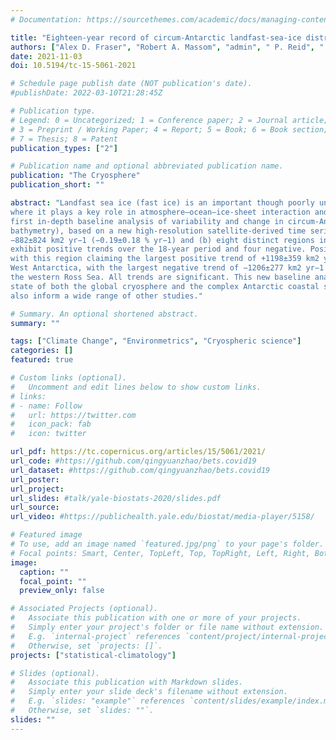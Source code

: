 ```yaml
---
# Documentation: https://sourcethemes.com/academic/docs/managing-content/

title: "Eighteen-year record of circum-Antarctic landfast-sea-ice distribution allows detailed baseline characterisation and reveals trends and variability"
authors: ["Alex D. Fraser", "Robert A. Massom", "admin", " P. Reid", " K.  I. Ohshima", " M. N. Raphael", " J. Cartwright", " A. R. Klekociuk", " Z. Wang", "R. Porter-Smith"]
date: 2021-11-03
doi: 10.5194/tc-15-5061-2021

# Schedule page publish date (NOT publication's date).
#publishDate: 2022-03-10T21:28:45Z

# Publication type.
# Legend: 0 = Uncategorized; 1 = Conference paper; 2 = Journal article;
# 3 = Preprint / Working Paper; 4 = Report; 5 = Book; 6 = Book section;
# 7 = Thesis; 8 = Patent
publication_types: ["2"]

# Publication name and optional abbreviated publication name.
publication: "The Cryosphere"
publication_short: ""

abstract: "Landfast sea ice (fast ice) is an important though poorly understood component of the cryosphere on the Antarctic continental shelf,
where it plays a key role in atmosphere–ocean–ice-sheet interaction and coupled ecological and biogeochemical processes. Here, we present a
first in-depth baseline analysis of variability and change in circum-Antarctic fast-ice distribution (including its relationship to
bathymetry), based on a new high-resolution satellite-derived time series for the period 2000 to 2018. This reveals (a) an overall trend of
−882±824 km2 yr−1 (−0.19±0.18 % yr−1) and (b) eight distinct regions in terms of fast-ice coverage and modes of formation. Of these, four
exhibit positive trends over the 18-year period and four negative. Positive trends are seen in East Antarctica and in the Bellingshausen Sea,
with this region claiming the largest positive trend of +1198±359 km2 yr−1 (+1.10±0.35 % yr−1). The four negative trends predominantly occur in
West Antarctica, with the largest negative trend of −1206±277 km2 yr−1 (−1.78±0.41 % yr−1) occurring in the Victoria and Oates Land region in
the western Ross Sea. All trends are significant. This new baseline analysis represents a significant advance in our knowledge of the current
state of both the global cryosphere and the complex Antarctic coastal system, which are vulnerable to climate variability and change. It will
also inform a wide range of other studies."

# Summary. An optional shortened abstract.
summary: ""

tags: ["Climate Change", "Environmetrics", "Cryospheric science"]
categories: []
featured: true

# Custom links (optional).
#   Uncomment and edit lines below to show custom links.
# links:
# - name: Follow
#   url: https://twitter.com
#   icon_pack: fab
#   icon: twitter

url_pdf: https://tc.copernicus.org/articles/15/5061/2021/
url_code: #https://github.com/qingyuanzhao/bets.covid19
url_dataset: #https://github.com/qingyuanzhao/bets.covid19
url_poster:
url_project:
url_slides: #talk/yale-biostats-2020/slides.pdf
url_source:
url_video: #https://publichealth.yale.edu/biostat/media-player/5158/

# Featured image
# To use, add an image named `featured.jpg/png` to your page's folder.
# Focal points: Smart, Center, TopLeft, Top, TopRight, Left, Right, BottomLeft, Bottom, BottomRight.
image:
  caption: ""
  focal_point: ""
  preview_only: false

# Associated Projects (optional).
#   Associate this publication with one or more of your projects.
#   Simply enter your project's folder or file name without extension.
#   E.g. `internal-project` references `content/project/internal-project/index.md`.
#   Otherwise, set `projects: []`.
projects: ["statistical-climatology"]

# Slides (optional).
#   Associate this publication with Markdown slides.
#   Simply enter your slide deck's filename without extension.
#   E.g. `slides: "example"` references `content/slides/example/index.md`.
#   Otherwise, set `slides: ""`.
slides: ""
---
```

